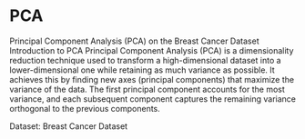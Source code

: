 # PCA
Principal Component Analysis (PCA) on the Breast Cancer Dataset
Introduction to PCA
Principal Component Analysis (PCA) is a dimensionality reduction technique used to transform a high-dimensional dataset into a lower-dimensional one while retaining as much variance as possible. It achieves this by finding new axes (principal components) that maximize the variance of the data. The first principal component accounts for the most variance, and each subsequent component captures the remaining variance orthogonal to the previous components.

Dataset: Breast Cancer Dataset


